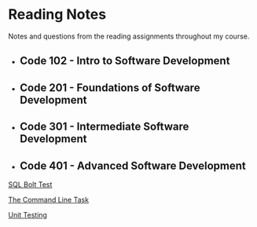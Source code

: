 # Reading Notes
Notes and questions from the reading assignments throughout my course.

- ## Code 102 - Intro to Software Development
- ## Code 201 - Foundations of Software Development
- ## Code 301 - Intermediate Software Development
- ## Code 401 - Advanced Software Development


[SQL Bolt Test](/SQl/README.md)

[The Command Line Task](/CL/README.md)

[Unit Testing](/Unit-Testing/README.md)
